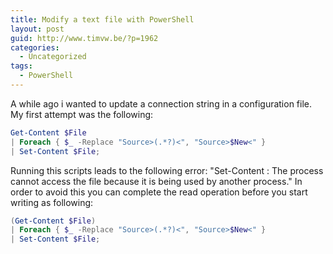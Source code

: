 ```yaml
---
title: Modify a text file with PowerShell
layout: post
guid: http://www.timvw.be/?p=1962
categories:
  - Uncategorized
tags:
  - PowerShell
---
```

A while ago i wanted to update a connection string in a configuration file. My first attempt was the following:

```powershell
Get-Content $File
| Foreach { $_ -Replace "Source>(.*?)<", "Source>$New<" }
| Set-Content $File;
```

Running this scripts leads to the following error: "Set-Content : The process cannot access the file because it is being used by another process." In order to avoid this you can complete the read operation before you start writing as following:

```powershell
(Get-Content $File)
| Foreach { $_ -Replace "Source>(.*?)<", "Source>$New<" }
| Set-Content $File;
```

